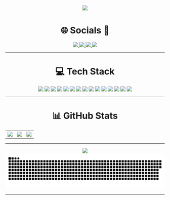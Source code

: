 <div align="center">

<h1 align="center">
    <img src="https://readme-typing-svg.herokuapp.com/?font=JetBrains+Mono&size=45&center=true&vCenter=true&width=1900&height=70&duration=6000&color=B0B0B0&background=00000000&lines=Hi+There!+%F0%9F%91%8B+I%27m+newgkaan!+Professional+coffee+drinker+%E2%98%95" />
</h1>

# 🌐 Socials 🍬
<p>
<a href="https://discord.gg/https://discordapp.com/users/1020411305758314506" target="_blank">
  <img src="https://img.shields.io/badge/Discord-%237289DA.svg?style=flat-square&logo=discord&logoColor=white" height="25"/>
</a>
<a href="https://namemc.com/profile/AtomicKill7" target="_blank">
  <img src="https://img.shields.io/badge/Minecraft-6DB33F?style=flat-square&logo=minecraft&logoColor=white" height="25"/>
</a>
<a href="https://www.mc-tr.com/uyeler/atomickill7.80824/" target="_blank">
  <img src="https://img.shields.io/badge/MC--TR-FF6600?style=flat-square&logo=minecraft&logoColor=white" height="25"/>
</a>
<a href="https://soulcraft.network" target="_blank">
  <img src="https://img.shields.io/badge/SoulCraft-9900FF?style=flat-square&logo=gamepad&logoColor=white" height="25"/>
</a>
</p>

---

# 💻 Tech Stack
<div>
<img src="https://img.shields.io/badge/java-%23ED8B00.svg?style=for-the-badge&logo=openjdk&logoColor=white" />
<img src="https://img.shields.io/badge/kotlin-%237F52FF.svg?style=for-the-badge&logo=kotlin&logoColor=white" />
<img src="https://img.shields.io/badge/php-%23777BB4.svg?style=for-the-badge&logo=php&logoColor=white" />
<img src="https://img.shields.io/badge/WordPress-%23117AC9.svg?style=for-the-badge&logo=WordPress&logoColor=white" />
<img src="https://img.shields.io/badge/javafx-%23FF0000.svg?style=for-the-badge&logo=javafx&logoColor=white" />
<img src="https://img.shields.io/badge/InfluxDB-22ADF6?style=for-the-badge&logo=InfluxDB&logoColor=white" />
<img src="https://img.shields.io/badge/MariaDB-003545?style=for-the-badge&logo=mariadb&logoColor=white" />
<img src="https://img.shields.io/badge/Redis-%23DD0031.svg?style=for-the-badge&logo=redis&logoColor=white" />
<img src="https://img.shields.io/badge/MySQL-4479A1.svg?style=for-the-badge&logo=mysql&logoColor=white" />
<img src="https://img.shields.io/badge/MongoDB-%234ea94b.svg?style=for-the-badge&logo=mongodb&logoColor=white" />
<img src="https://img.shields.io/badge/Microsoft%20SQL%20Server-CC2927?style=for-the-badge&logo=microsoft%20sql%20server&logoColor=white" />
<img src="https://img.shields.io/badge/SQLite-%2307405e.svg?style=for-the-badge&logo=sqlite&logoColor=white" />
<img src="https://img.shields.io/badge/Single%20Store-AA00FF?style=for-the-badge&logo=singlestore&logoColor=white" />
<img src="https://img.shields.io/badge/Figma-%23F24E1E.svg?style=for-the-badge&logo=figma&logoColor=white" />
<img src="https://img.shields.io/badge/Canva-%2300C4CC.svg?style=for-the-badge&logo=Canva&logoColor=white" />
</div>

---

# 📊 GitHub Stats
<table>
<tr>
<td><img src="https://github-readme-stats.vercel.app/api?username=newgkaan&theme=dark&include_all_commits=true&count_private=true" /></td>
<td><img src="https://nirzak-streak-stats.vercel.app/?user=newgkaan&theme=dark" /></td>
<td><img src="https://github-readme-stats.vercel.app/api/top-langs/?username=newgkaan&theme=dark&include_all_commits=true&count_private=true&layout=compact" /></td>
</tr>
</table>

---
[![](https://visitcount.itsvg.in/api?id=newgkaan&icon=0&color=0)](https://visitcount.itsvg.in)
![snake gif](https://github.com/newgkaan/newgkaan/blob/output/github-snake-dark.svg)

---

</div>

